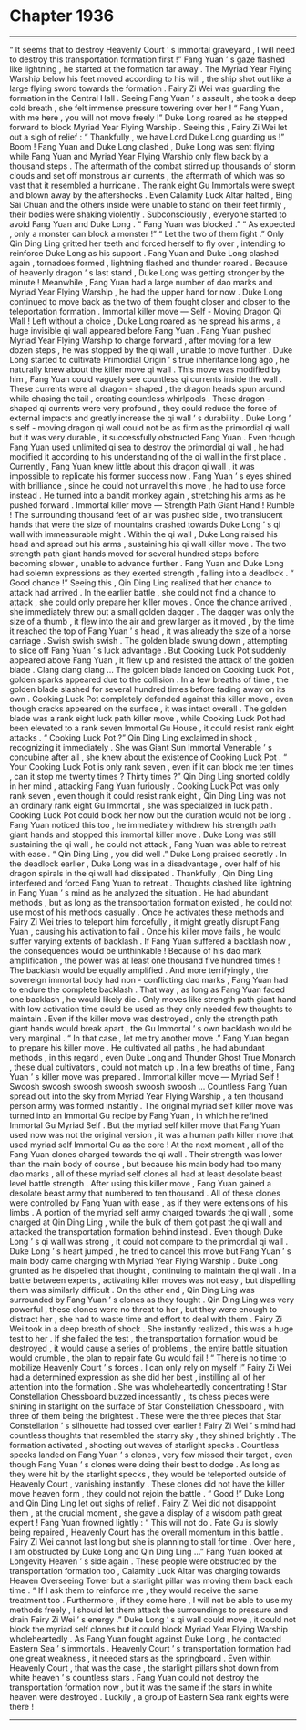 
# Chapter 1936


---

“ It seems that to destroy Heavenly Court ’ s immortal graveyard , I will need to destroy this transportation formation first !” Fang Yuan ’ s gaze flashed like lightning , he started at the formation far away .
The Myriad Year Flying Warship below his feet moved according to his will , the ship shot out like a large flying sword towards the formation .
Fairy Zi Wei was guarding the formation in the Central Hall .
Seeing Fang Yuan ’ s assault , she took a deep cold breath , she felt immense pressure towering over her !
“ Fang Yuan , with me here , you will not move freely !” Duke Long roared as he stepped forward to block Myriad Year Flying Warship .
Seeing this , Fairy Zi Wei let out a sigh of relief : “ Thankfully , we have Lord Duke Long guarding us !”
Boom !
Fang Yuan and Duke Long clashed , Duke Long was sent flying while Fang Yuan and Myriad Year Flying Warship only flew back by a thousand steps .
The aftermath of the combat stirred up thousands of storm clouds and set off monstrous air currents , the aftermath of which was so vast that it resembled a hurricane . The rank eight Gu Immortals were swept and blown away by the aftershocks . Even Calamity Luck Altar halted , Bing Sai Chuan and the others inside were unable to stand on their feet firmly , their bodies were shaking violently .
Subconsciously , everyone started to avoid Fang Yuan and Duke Long .
“ Fang Yuan was blocked .”
“ As expected , only a monster can block a monster !”
“ Let the two of them fight .”
Only Qin Ding Ling gritted her teeth and forced herself to fly over , intending to reinforce Duke Long as his support .
Fang Yuan and Duke Long clashed again , tornadoes formed , lightning flashed and thunder roared .
Because of heavenly dragon ’ s last stand , Duke Long was getting stronger by the minute ! Meanwhile , Fang Yuan had a large number of dao marks and Myriad Year Flying Warship , he had the upper hand for now .
Duke Long continued to move back as the two of them fought closer and closer to the teleportation formation .
Immortal killer move — Self - Moving Dragon Qi Wall !
Left without a choice , Duke Long roared as he spread his arms , a huge invisible qi wall appeared before Fang Yuan .
Fang Yuan pushed Myriad Year Flying Warship to charge forward , after moving for a few dozen steps , he was stopped by the qi wall , unable to move further .
Duke Long started to cultivate Primordial Origin ’ s true inheritance long ago , he naturally knew about the killer move qi wall . This move was modified by him , Fang Yuan could vaguely see countless qi currents inside the wall . These currents were all dragon - shaped , the dragon heads spun around while chasing the tail , creating countless whirlpools .
These dragon - shaped qi currents were very profound , they could reduce the force of external impacts and greatly increase the qi wall ’ s durability .
Duke Long ’ s self - moving dragon qi wall could not be as firm as the primordial qi wall but it was very durable , it successfully obstructed Fang Yuan .
Even though Fang Yuan used unlimited qi sea to destroy the primordial qi wall , he had modified it according to his understanding of the qi wall in the first place .
Currently , Fang Yuan knew little about this dragon qi wall , it was impossible to replicate his former success now .
Fang Yuan ’ s eyes shined with brilliance , since he could not unravel this move , he had to use force instead .
He turned into a bandit monkey again , stretching his arms as he pushed forward .
Immortal killer move — Strength Path Giant Hand !
Rumble !
The surrounding thousand feet of air was pushed side , two translucent hands that were the size of mountains crashed towards Duke Long ’ s qi wall with immeasurable might .
Within the qi wall , Duke Long raised his head and spread out his arms , sustaining his qi wall killer move .
The two strength path giant hands moved for several hundred steps before becoming slower , unable to advance further .
Fang Yuan and Duke Long had solemn expressions as they exerted strength , falling into a deadlock .
“ Good chance !” Seeing this , Qin Ding Ling realized that her chance to attack had arrived .
In the earlier battle , she could not find a chance to attack , she could only prepare her killer moves .
Once the chance arrived , she immediately threw out a small golden dagger .
The dagger was only the size of a thumb , it flew into the air and grew larger as it moved , by the time it reached the top of Fang Yuan ’ s head , it was already the size of a horse carriage .
Swish swish swish .
The golden blade swung down , attempting to slice off Fang Yuan ’ s luck advantage .
But Cooking Luck Pot suddenly appeared above Fang Yuan , it flew up and resisted the attack of the golden blade .
Clang clang clang …
The golden blade landed on Cooking Luck Pot , golden sparks appeared due to the collision .
In a few breaths of time , the golden blade slashed for several hundred times before fading away on its own .
Cooking Luck Pot completely defended against this killer move , even though cracks appeared on the surface , it was intact overall .
The golden blade was a rank eight luck path killer move , while Cooking Luck Pot had been elevated to a rank seven Immortal Gu House , it could resist rank eight attacks .
“ Cooking Luck Pot ?” Qin Ding Ling exclaimed in shock , recognizing it immediately .
She was Giant Sun Immortal Venerable ’ s concubine after all , she knew about the existence of Cooking Luck Pot .
“ Your Cooking Luck Pot is only rank seven , even if it can block me ten times , can it stop me twenty times ? Thirty times ?” Qin Ding Ling snorted coldly in her mind , attacking Fang Yuan furiously .
Cooking Luck Pot was only rank seven , even though it could resist rank eight , Qin Ding Ling was not an ordinary rank eight Gu Immortal , she was specialized in luck path . Cooking Luck Pot could block her now but the duration would not be long .
Fang Yuan noticed this too , he immediately withdrew his strength path giant hands and stopped this immortal killer move .
Duke Long was still sustaining the qi wall , he could not attack , Fang Yuan was able to retreat with ease .
“ Qin Ding Ling , you did well .” Duke Long praised secretly .
In the deadlock earlier , Duke Long was in a disadvantage , over half of his dragon spirals in the qi wall had dissipated .
Thankfully , Qin Ding Ling interfered and forced Fang Yuan to retreat .
Thoughts clashed like lightning in Fang Yuan ’ s mind as he analyzed the situation .
He had abundant methods , but as long as the transportation formation existed , he could not use most of his methods casually .
Once he activates these methods and Fairy Zi Wei tries to teleport him forcefully , it might greatly disrupt Fang Yuan , causing his activation to fail .
Once his killer move fails , he would suffer varying extents of backlash .
If Fang Yuan suffered a backlash now , the consequences would be unthinkable !
Because of his dao mark amplification , the power was at least one thousand five hundred times ! The backlash would be equally amplified .
And more terrifyingly , the sovereign immortal body had non - conflicting dao marks , Fang Yuan had to endure the complete backlash . That way , as long as Fang Yuan faced one backlash , he would likely die .
Only moves like strength path giant hand with low activation time could be used as they only needed few thoughts to maintain . Even if the killer move was destroyed , only the strength path giant hands would break apart , the Gu Immortal ’ s own backlash would be very marginal .
“ In that case , let me try another move .” Fang Yuan began to prepare his killer move .
He cultivated all paths , he had abundant methods , in this regard , even Duke Long and Thunder Ghost True Monarch , these dual cultivators , could not match up .
In a few breaths of time , Fang Yuan ’ s killer move was prepared .
Immortal killer move — Myriad Self !
Swoosh swoosh swoosh swoosh swoosh swoosh …
Countless Fang Yuan spread out into the sky from Myriad Year Flying Warship , a ten thousand person army was formed instantly .
The original myriad self killer move was turned into an Immortal Gu recipe by Fang Yuan , in which he refined Immortal Gu Myriad Self .
But the myriad self killer move that Fang Yuan used now was not the original version , it was a human path killer move that used myriad self Immortal Gu as the core !
At the next moment , all of the Fang Yuan clones charged towards the qi wall .
Their strength was lower than the main body of course , but because his main body had too many dao marks , all of these myriad self clones all had at least desolate beast level battle strength .
After using this killer move , Fang Yuan gained a desolate beast army that numbered to ten thousand . All of these clones were controlled by Fang Yuan with ease , as if they were extensions of his limbs .
A portion of the myriad self army charged towards the qi wall , some charged at Qin Ding Ling , while the bulk of them got past the qi wall and attacked the transportation formation behind instead .
Even though Duke Long ’ s qi wall was strong , it could not compare to the primordial qi wall . Duke Long ’ s heart jumped , he tried to cancel this move but Fang Yuan ’ s main body came charging with Myriad Year Flying Warship .
Duke Long grunted as he dispelled that thought , continuing to maintain the qi wall .
In a battle between experts , activating killer moves was not easy , but dispelling them was similarly difficult .
On the other end , Qin Ding Ling was surrounded by Fang Yuan ’ s clones as they fought . Qin Ding Ling was very powerful , these clones were no threat to her , but they were enough to distract her , she had to waste time and effort to deal with them .
Fairy Zi Wei took in a deep breath of shock .
She instantly realized , this was a huge test to her . If she failed the test , the transportation formation would be destroyed , it would cause a series of problems , the entire battle situation would crumble , the plan to repair fate Gu would fail !
“ There is no time to mobilize Heavenly Court ’ s forces . I can only rely on myself !” Fairy Zi Wei had a determined expression as she did her best , instilling all of her attention into the formation .
She was wholeheartedly concentrating !
Star Constellation Chessboard buzzed incessantly , its chess pieces were shining in starlight on the surface of Star Constellation Chessboard , with three of them being the brightest .
These were the three pieces that Star Constellation ’ s silhouette had tossed over earlier !
Fairy Zi Wei ’ s mind had countless thoughts that resembled the starry sky , they shined brightly .
The formation activated , shooting out waves of starlight specks . Countless specks landed on Fang Yuan ’ s clones , very few missed their target , even though Fang Yuan ’ s clones were doing their best to dodge .
As long as they were hit by the starlight specks , they would be teleported outside of Heavenly Court , vanishing instantly .
These clones did not have the killer move heaven form , they could not rejoin the battle .
“ Good !” Duke Long and Qin Ding Ling let out sighs of relief .
Fairy Zi Wei did not disappoint them , at the crucial moment , she gave a display of a wisdom path great expert !
Fang Yuan frowned lightly : “ This will not do . Fate Gu is slowly being repaired , Heavenly Court has the overall momentum in this battle . Fairy Zi Wei cannot last long but she is planning to stall for time . Over here , I am obstructed by Duke Long and Qin Ding Ling …”
Fang Yuan looked at Longevity Heaven ’ s side again .
These people were obstructed by the transportation formation too , Calamity Luck Altar was charging towards Heaven Overseeing Tower but a starlight pillar was moving them back each time .
“ If I ask them to reinforce me , they would receive the same treatment too . Furthermore , if they come here , I will not be able to use my methods freely , I should let them attack the surroundings to pressure and drain Fairy Zi Wei ’ s energy .”
Duke Long ’ s qi wall could move , it could not block the myriad self clones but it could block Myriad Year Flying Warship wholeheartedly .
As Fang Yuan fought against Duke Long , he contacted Eastern Sea ’ s immortals .
Heavenly Court ’ s transportation formation had one great weakness , it needed stars as the springboard . Even within Heavenly Court , that was the case , the starlight pillars shot down from white heaven ’ s countless stars .
Fang Yuan could not destroy the transportation formation now , but it was the same if the stars in white heaven were destroyed .
Luckily , a group of Eastern Sea rank eights were there !

---

